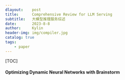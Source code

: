 ```yaml
---
dlayout:    post
title:      Comprehensive Review for LLM Serving
subtitle:   大模型推理服务综述
date:       2023-8-8
author:     Kylin
header-img: img/compiler.jpg
catalog: true
tags:
    - paper
---
```




[TOC]

#### Optimizing Dynamic Neural Networks with Brainstorm





